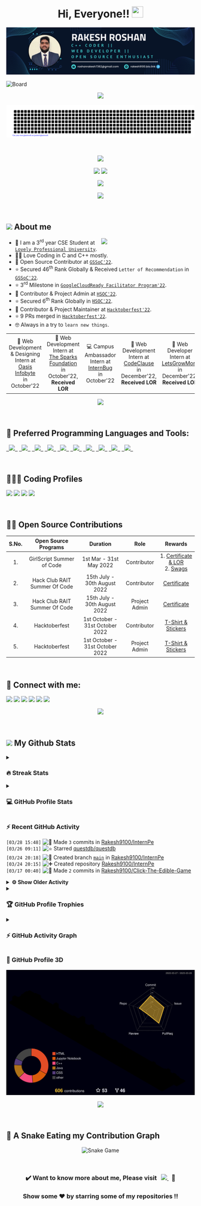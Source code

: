 <h1 align = "center">Hi, Everyone!! <img src = "https://raw.githubusercontent.com/MartinHeinz/MartinHeinz/master/wave.gif" height = 30px width = 30px> </h1>

<p align = "center"><img src = "Blue%20and%20White%20Abstract%20Banner.png" alt = "Blue and White Abstract Banner"></p>

![Board](https://user-images.githubusercontent.com/73993775/215263455-e1b4f886-e34c-4308-b957-19c84668d63d.png)

<p align = "center">
<img src = "https://readme-typing-svg.herokuapp.com?font=Time+New+Roman&color=%23C8BE25&size=25&center=true&vCenter=true&width=500&height=100&lines=Computer+Science+Engineering+Student;Coding+and+Open+Source+Enthusiast;Frontend+Web+Developer;Always+learning+new+things"></p>

<p align = "center">
<img src = "gitartwork.svg" alt = "Gitartwork"></p><br>

<p align = "center">
<img src = "https://quotes-github-readme.vercel.app/api?type=horizontal&theme=dracula">
</p>

<p align = "center">
<a href = "https://www.linkedin.com/in/rakesh-roshan-9100/"><img src = "https://img.shields.io/badge/RAKESH%20ROSHAN-blue?style=for-the-badge&logo=linkedin&labelColor=white&logoColor=blue" height="25"></a>
<a href = "mailto:roshanrakesh7362@gmail.com"><img src = "https://img.shields.io/badge/SAY%2C%20HI-D14836?style=for-the-badge&logo=gmail&labelColor=white&logoColor=D14836" height="25"></a></p>

<p align = "center">
<img src = "https://komarev.com/ghpvc/?username=Rakesh9100&label=PROFILE%20VISITORS&color=CD5F08&style=for-the-badge" height="27"/>
</p>

<p align = "center"> <img src = "https://capsule-render.vercel.app/api?type=rect&color=gradient&customColorList=0,2,2,5,10&height=2.5"/></p><br>

## <picture> <img src = "https://github.com/7oSkaaa/7oSkaaa/blob/main/Images/about_me.gif?raw=true" width = 50px>  </picture> About me
<picture> <img align = "right" src = "https://github.com/7oSkaaa/7oSkaaa/blob/main/Images/Right_Side.gif?raw=true" width = 250px></picture>
- 🏫 I am a 3<sup>rd</sup> year CSE Student at [`Lovely Professional University`](https://www.lpu.in).
- 🧑‍💻 Love Coding in C and C++ mostly.
- 🙂 Open Source Contributor at [`GSSoC'22`](https://gssoc.girlscript.tech/).
- ⭐ Secured 46<sup>th</sup> Rank Globally & Received `Letter of Recommendation` in [`GSSoC'22`](https://gssoc.girlscript.tech/).
- ⭐ 3<sup>rd</sup> Milestone in [`GoogleCloudReady Facilitator Program'22`](https://events.withgoogle.com/googlecloudready-facilitator-program/).
- 🙂 Contributor & Project Admin at [`HSOC'22`](https://soc.hackclubrait.co/).
- ⭐ Secured 6<sup>th</sup> Rank Globally in [`HSOC'22`](https://soc.hackclubrait.co/).
- 🙂 Contributor & Project Maintainer at [`Hacktoberfest'22`](https://hacktoberfest.com/).
- ⭐ 9 PRs merged in [`Hacktoberfest'22`](https://hacktoberfest.com/).
- 🤓 Always in a try to `learn new things`.

<table align = "center">
  <tr>
    <td align = "center"> 🌟 Web Development & Designing Intern at <a href = "https://oasisinfobyte.com/"><br>Oasis Infobyte</a> <br>in October'22 </td>
    <td align = "center"> 🌟 Web Development Intern at <a href = "https://internship.thesparksfoundation.info/"><br>The Sparks Foundation</a> <br>in October'22, <b>Received LOR</b> </td>
    <td align = "center"> 💻 Campus Ambassador Intern at <a href = "https://internbug.wixsite.com/internbug"><br>InternBug</a> <br>in October'22 </td>
    <td align = "center"> 🌟 Web Development Intern at <a href = "https://codeclause.com/"><br>CodeClause</a> <br>in December'22, <b>Received LOR</b> </td>
    <td align = "center"> 🌟 Web Developer Intern at <a href = "https://letsgrowmore.in/"><br>LetsGrowMore</a> <br>in December'22, <b>Received LOR</b> </td>
</td>
  </tr>
</table>

<p align = "center"> <img src = "https://capsule-render.vercel.app/api?type=rect&color=gradient&customColorList=0,2,2,5,10&height=2.5"/></p><br>

## 🚀 Preferred Programming Languages and Tools:
<p align = "left">
	<code><a href = "https://www.cprogramming.com/"> <img src = "https://img.icons8.com/color/50/000000/c-programming.png"/> </a></code>
    	<code><a href = "https://www.learncpp.com/"> <img src = "https://img.icons8.com/color/50/000000/c-plus-plus-logo.png"/> </a></code>
    	<code><a href = "https://html.com/"> <img src = "https://img.icons8.com/color/50/000000/html-5.png"/> </a></code>
    	<code><a href = "https://web.dev/learn/css/"> <img src = "https://img.icons8.com/color/50/000000/css3.png"/> </a></code>
    	<code><a href = "https://www.javascript.com/"> <img src = "https://img.icons8.com/color/50/FAB005/javascript--v1.png"/> </a></code>
	<code><a href = "https://www.python.org/"> <img src = "https://img.icons8.com/color/50/000000/python--v1.png"/> </a></code>
	<code><a href = "https://docs.oracle.com/javase/tutorial/"> <img src = "https://img.icons8.com/color/50/000000/java-coffee-cup-logo--v1.png"/> </a></code>
    	<code><a href = "https://code.visualstudio.com/"> <img src = "https://img.icons8.com/color/50/000000/visual-studio-code-2019.png"/> </a></code>
	<code><a href = "https://git-scm.com/"> <img src = "https://img.icons8.com/color/50/000000/git.png"/> </a></code>
	<code><a href = "https://cloud.google.com/"> <img src = "https://img.icons8.com/color/50/000000/google-cloud-platform.png"/> </a></code>
</p><br>

## 👨🏻‍💻 Coding Profiles
<p align = "left">
<a href = "https://www.hackerrank.com/roshanrakesh7362?hr_r=1"><img src = "https://img.shields.io/badge/-Hackerrank-2EC866?style=oval-square&logo=HackerRank&logoColor=white"/></a>
<a href = "https://leetcode.com/Rakesh9100/"><img src = "https://img.shields.io/badge/-LeetCode-FFA116?style=oval-square&logo=LeetCode&logoColor=white"/></a>
<a href = "https://auth.geeksforgeeks.org/user/roshanrakesh7362"><img src = "https://img.shields.io/badge/GeeksforGeeks-298D46?style=oval-square&logo=geeksforgeeks&logoColor=white"/></a>
<a href = "https://www.cloudskillsboost.google/public_profiles/29e851f3-5a90-4e77-87ae-8b1d1a2c10b3"><img src = "https://img.shields.io/badge/Google_Cloud-4285F4?style=oval-square&logo=google-cloud&logoColor=white"/></a>
</p><br>

## 👨‍💻 Open Source Contributions
| S.No. | Open Source Programs | Duration | Role | Rewards |
|:-----:|:-----:|:-----:|:-----:|:-----:|
| 1. | GirlScript Summer of Code | 1st Mar - 31st May 2022 | Contributor | 1. [Certificate & LOR](https://www.linkedin.com/posts/rakesh-roshan-9100_gssoc-top-performer-activity-6962652421214908416-pdZg?utm_source=share&utm_medium=member_desktop)<br> 2. [Swags](https://www.linkedin.com/posts/rakesh-roshan-9100_opensource-program-contributor-activity-6994604804513673216-CJfE?utm_source=share&utm_medium=member_desktop) |
| 2. | Hack Club RAIT Summer Of Code| 15th July - 30th August 2022 | Contributor | [Certificate](https://drive.google.com/file/d/167zbwHjw_m7LPksIG2JNu4XO4WHEugSe/view?usp=share_link) |
| 3. | Hack Club RAIT Summer Of Code| 15th July - 30th August 2022 | Project Admin | [Certificate](https://drive.google.com/file/d/1L3K9xfyJ1rj0kSA-Vc0P6hlodb6FWAKO/view?usp=share_link) |
| 4. | Hacktoberfest | 1st October - 31st October 2022 | Contributor | [T-Shirt & Stickers](https://www.linkedin.com/posts/rakesh-roshan-9100_hacktoberfest2022-hacktoberfest-github-activity-7025102004079239169-PYOP?utm_source=share&utm_medium=member_desktop) |
| 5. | Hacktoberfest | 1st October - 31st October 2022 | Project Admin | [T-Shirt & Stickers](https://www.linkedin.com/posts/rakesh-roshan-9100_hacktoberfest2022-hacktoberfest-github-activity-7025102004079239169-PYOP?utm_source=share&utm_medium=member_desktop) |
<br>

## 🔗 Connect with me:
<p align = "left">
<a href = "https://www.linkedin.com/in/rakesh-roshan-9100/"><img src = "https://img.icons8.com/fluent/48/000000/linkedin.png"/></a>
<a href = "https://www.instagram.com/rakesh250602/"><img src = "https://img.icons8.com/fluent/48/000000/instagram-new.png"/></a>
<a href = "mailto:roshanrakesh7362@gmail.com"><img src = "https://img.icons8.com/color/48/000000/gmail-new.png"/></a>
<a href = "https://github.com/Rakesh9100/"><img src = "https://img.icons8.com/color/48/000000/github--v1.png"/></a>
<a href = "https://www.facebook.com/rakesh6203/"><img src = "https://img.icons8.com/fluency/48/000000/facebook-new.png"/></a>
<a href = "https://discordapp.com/users/944144134950748170"><img src = "https://img.icons8.com/fluency/48/000000/discord.png"/></a>

<p align="center"> <img src = "https://capsule-render.vercel.app/api?type=rect&color=gradient&customColorList=0,2,2,5,10&height=2.5"/></p><br>

## <picture> <img src = "https://github.com/7oSkaaa/7oSkaaa/blob/main/Images/Statistics.gif?raw=true" width = 50px>  </picture> My Github Stats

<details><summary><h3>🔥 Streak Stats</h3></summary>
<p align = "center"><img src = "https://github-readme-streak-stats.herokuapp.com/?user=rakesh9100&theme=midnight-purple" alt = "Rakesh9100"/></p>
</details>
  
<details><summary><h3>💻 GitHub Profile Stats</h3></summary>
<p align = "center">
<a href = "https://github.com/rakesh9100">
<img src = "https://github-readme-stats-rakesh9100.vercel.app/api?username=rakesh9100&show_icons=true&count_private=true&locale=en&theme=midnight-purple&layout=compact" alt = "Rakesh's Github Stats" height = 200px/></a>
<img src = "https://github-readme-stats-rakesh9100.vercel.app/api/top-langs?username=rakesh9100&langs_count=15&layout=compact&locale=en&theme=midnight-purple" alt = "Languages Used" height = 200px/>
<br><br>
<b>Note:</b> Top languages is only a metric of the languages my public code consists of and doesn't reflect experience or skill level.
</p></details>

<h3>⚡ Recent GitHub Activity</h3>

<!--START_SECTION:activity-->
`[03/28 15:48]` <img alt="📝" src="https://github.com/cheesits456/github-activity-readme/raw/master/icons/commit.png" align="top" height="18"> Made `3` commits in [Rakesh9100/InternPe](https://github.com/Rakesh9100/InternPe)  
`[03/26 09:11]` <img alt="⭐" src="https://github.com/cheesits456/github-activity-readme/raw/master/icons/star.png" align="top" height="18"> Starred [questdb/questdb](https://github.com/questdb/questdb)  
`[03/24 20:18]` <img alt="📂" src="https://github.com/cheesits456/github-activity-readme/raw/master/icons/create-branch.png" align="top" height="18"> Created branch [`main`](https://github.com/Rakesh9100/InternPe/tree/main) in [Rakesh9100/InternPe](https://github.com/Rakesh9100/InternPe)  
`[03/24 20:15]` <img alt="➕" src="https://github.com/cheesits456/github-activity-readme/raw/master/icons/create-repo.png" align="top" height="18"> Created repository [Rakesh9100/InternPe](https://github.com/Rakesh9100/InternPe)  
`[03/17 00:40]` <img alt="📝" src="https://github.com/cheesits456/github-activity-readme/raw/master/icons/commit.png" align="top" height="18"> Made `2` commits in [Rakesh9100/Click-The-Edible-Game](https://github.com/Rakesh9100/Click-The-Edible-Game)  

<details><summary><b> ⚙️ Show Older Activity</b></summary>

`[03/16 18:13]` <img alt="❗️" src="https://github.com/cheesits456/github-activity-readme/raw/master/icons/issue.png" align="top" height="18"> Closed issue [`#119`](https://github.com//Rakesh9100/Click-The-Edible-Game/issues/119 'Language Translator') in [Rakesh9100/Click-The-Edible-Game](https://github.com/Rakesh9100/Click-The-Edible-Game)  
`[03/16 18:13]` <img alt="❌" src="https://github.com/cheesits456/github-activity-readme/raw/master/icons/pr-close.png" align="top" height="18"> Closed PR [`#121`](https://github.com//Rakesh9100/Click-The-Edible-Game/pull/121 'Language Translator') in [Rakesh9100/Click-The-Edible-Game](https://github.com/Rakesh9100/Click-The-Edible-Game)  
`[03/16 10:25]` <img alt="🗣" src="https://github.com/cheesits456/github-activity-readme/raw/master/icons/comment.png" align="top" height="18"> Commented on [`#130`](https://github.com//Rakesh9100/Click-The-Edible-Game/issues/130 'enhanced footer') in [Rakesh9100/Click-The-Edible-Game](https://github.com/Rakesh9100/Click-The-Edible-Game)  
`[03/16 10:21]` <img alt="🗣" src="https://github.com/cheesits456/github-activity-readme/raw/master/icons/comment.png" align="top" height="18"> Commented on [`#130`](https://github.com//Rakesh9100/Click-The-Edible-Game/issues/130 'enhanced footer') in [Rakesh9100/Click-The-Edible-Game](https://github.com/Rakesh9100/Click-The-Edible-Game)  
`[03/16 10:18]` <img alt="❗️" src="https://github.com/cheesits456/github-activity-readme/raw/master/icons/issue.png" align="top" height="18"> Closed issue [`#129`](https://github.com//Rakesh9100/Click-The-Edible-Game/issues/129 'Updating Footer') in [Rakesh9100/Click-The-Edible-Game](https://github.com/Rakesh9100/Click-The-Edible-Game)  
`[03/16 10:18]` <img alt="❌" src="https://github.com/cheesits456/github-activity-readme/raw/master/icons/pr-close.png" align="top" height="18"> Closed PR [`#130`](https://github.com//Rakesh9100/Click-The-Edible-Game/pull/130 'enhanced footer') in [Rakesh9100/Click-The-Edible-Game](https://github.com/Rakesh9100/Click-The-Edible-Game)  
`[03/16 10:18]` <img alt="🗣" src="https://github.com/cheesits456/github-activity-readme/raw/master/icons/comment.png" align="top" height="18"> Commented on [`#130`](https://github.com//Rakesh9100/Click-The-Edible-Game/issues/130 'enhanced footer') in [Rakesh9100/Click-The-Edible-Game](https://github.com/Rakesh9100/Click-The-Edible-Game)  
`[03/16 09:36]` <img alt="🗣" src="https://github.com/cheesits456/github-activity-readme/raw/master/icons/comment.png" align="top" height="18"> Commented on [`#129`](https://github.com//Rakesh9100/Click-The-Edible-Game/issues/129 'Updating Footer') in [Rakesh9100/Click-The-Edible-Game](https://github.com/Rakesh9100/Click-The-Edible-Game)  
`[03/16 09:26]` <img alt="🗣" src="https://github.com/cheesits456/github-activity-readme/raw/master/icons/comment.png" align="top" height="18"> Commented on [`#129`](https://github.com//Rakesh9100/Click-The-Edible-Game/issues/129 'Updating Footer') in [Rakesh9100/Click-The-Edible-Game](https://github.com/Rakesh9100/Click-The-Edible-Game)  
`[03/16 07:09]` <img alt="🗣" src="https://github.com/cheesits456/github-activity-readme/raw/master/icons/comment.png" align="top" height="18"> Commented on [`#125`](https://github.com//Rakesh9100/Click-The-Edible-Game/issues/125 'Added Functionality to Display Scores in Descending order') in [Rakesh9100/Click-The-Edible-Game](https://github.com/Rakesh9100/Click-The-Edible-Game)  
`[03/16 07:09]` <img alt="❗️" src="https://github.com/cheesits456/github-activity-readme/raw/master/icons/issue.png" align="top" height="18"> Closed issue [`#123`](https://github.com//Rakesh9100/Click-The-Edible-Game/issues/123 '[Feature] Displaying All the Scores in Descending Order') in [Rakesh9100/Click-The-Edible-Game](https://github.com/Rakesh9100/Click-The-Edible-Game)  
`[03/16 07:09]` <img alt="📝" src="https://github.com/cheesits456/github-activity-readme/raw/master/icons/commit.png" align="top" height="18"> Made `3` commits in [Rakesh9100/Click-The-Edible-Game](https://github.com/Rakesh9100/Click-The-Edible-Game)  
`[03/16 07:09]` <img alt="🎉" src="https://github.com/cheesits456/github-activity-readme/raw/master/icons/merge.png" align="top" height="18"> Merged PR [`#125`](https://github.com//Rakesh9100/Click-The-Edible-Game/pull/125 '[Feature] Added Functionality to Display Scores in Descending order') in [Rakesh9100/Click-The-Edible-Game](https://github.com/Rakesh9100/Click-The-Edible-Game)  
`[03/15 23:28]` <img alt="🗣" src="https://github.com/cheesits456/github-activity-readme/raw/master/icons/comment.png" align="top" height="18"> Commented on [`#125`](https://github.com//Rakesh9100/Click-The-Edible-Game/issues/125 '[Feature] Added Functionality to Display Scores in Descending order') in [Rakesh9100/Click-The-Edible-Game](https://github.com/Rakesh9100/Click-The-Edible-Game)  
`[03/15 23:02]` <img alt="🗣" src="https://github.com/cheesits456/github-activity-readme/raw/master/icons/comment.png" align="top" height="18"> Commented on [`#125`](https://github.com//Rakesh9100/Click-The-Edible-Game/issues/125 '[Feature] Added Functionality to Display Scores in Descending order') in [Rakesh9100/Click-The-Edible-Game](https://github.com/Rakesh9100/Click-The-Edible-Game)  
`[03/15 20:51]` <img alt="🗣" src="https://github.com/cheesits456/github-activity-readme/raw/master/icons/comment.png" align="top" height="18"> Commented on [`#121`](https://github.com//Rakesh9100/Click-The-Edible-Game/issues/121 'Language Translator') in [Rakesh9100/Click-The-Edible-Game](https://github.com/Rakesh9100/Click-The-Edible-Game)  
`[03/15 20:51]` <img alt="🗣" src="https://github.com/cheesits456/github-activity-readme/raw/master/icons/comment.png" align="top" height="18"> Commented on [`#125`](https://github.com//Rakesh9100/Click-The-Edible-Game/issues/125 '[Feature] Added Functionality to Display Scores in Descending order') in [Rakesh9100/Click-The-Edible-Game](https://github.com/Rakesh9100/Click-The-Edible-Game)  
`[03/15 16:29]` <img alt="🗣" src="https://github.com/cheesits456/github-activity-readme/raw/master/icons/comment.png" align="top" height="18"> Commented on [`#128`](https://github.com//Rakesh9100/Click-The-Edible-Game/issues/128 'README.md updated') in [Rakesh9100/Click-The-Edible-Game](https://github.com/Rakesh9100/Click-The-Edible-Game)  
`[03/15 16:28]` <img alt="❗️" src="https://github.com/cheesits456/github-activity-readme/raw/master/icons/issue.png" align="top" height="18"> Closed issue [`#127`](https://github.com//Rakesh9100/Click-The-Edible-Game/issues/127 'Update README.md') in [Rakesh9100/Click-The-Edible-Game](https://github.com/Rakesh9100/Click-The-Edible-Game)  
`[03/15 16:28]` <img alt="📝" src="https://github.com/cheesits456/github-activity-readme/raw/master/icons/commit.png" align="top" height="18"> Made `2` commits in [Rakesh9100/Click-The-Edible-Game](https://github.com/Rakesh9100/Click-The-Edible-Game)  
`[03/15 16:28]` <img alt="🎉" src="https://github.com/cheesits456/github-activity-readme/raw/master/icons/merge.png" align="top" height="18"> Merged PR [`#128`](https://github.com//Rakesh9100/Click-The-Edible-Game/pull/128 'README.md updated') in [Rakesh9100/Click-The-Edible-Game](https://github.com/Rakesh9100/Click-The-Edible-Game)  
`[03/14 20:24]` <img alt="❗️" src="https://github.com/cheesits456/github-activity-readme/raw/master/icons/issue.png" align="top" height="18"> Closed issue [`#122`](https://github.com//Rakesh9100/Click-The-Edible-Game/issues/122 'Create Error Page ') in [Rakesh9100/Click-The-Edible-Game](https://github.com/Rakesh9100/Click-The-Edible-Game)  
`[03/14 20:24]` <img alt="📝" src="https://github.com/cheesits456/github-activity-readme/raw/master/icons/commit.png" align="top" height="18"> Made `4` commits in [Rakesh9100/Click-The-Edible-Game](https://github.com/Rakesh9100/Click-The-Edible-Game)  
`[03/14 20:24]` <img alt="🎉" src="https://github.com/cheesits456/github-activity-readme/raw/master/icons/merge.png" align="top" height="18"> Merged PR [`#126`](https://github.com//Rakesh9100/Click-The-Edible-Game/pull/126 'Added Error Page') in [Rakesh9100/Click-The-Edible-Game](https://github.com/Rakesh9100/Click-The-Edible-Game)  
`[03/14 20:24]` <img alt="🗣" src="https://github.com/cheesits456/github-activity-readme/raw/master/icons/comment.png" align="top" height="18"> Commented on [`#126`](https://github.com//Rakesh9100/Click-The-Edible-Game/issues/126 'Added Error Page') in [Rakesh9100/Click-The-Edible-Game](https://github.com/Rakesh9100/Click-The-Edible-Game)  
`[03/14 19:27]` <img alt="🗣" src="https://github.com/cheesits456/github-activity-readme/raw/master/icons/comment.png" align="top" height="18"> Commented on [`#127`](https://github.com//Rakesh9100/Click-The-Edible-Game/issues/127 'Update README.md') in [Rakesh9100/Click-The-Edible-Game](https://github.com/Rakesh9100/Click-The-Edible-Game)  
`[03/14 18:48]` <img alt="🗣" src="https://github.com/cheesits456/github-activity-readme/raw/master/icons/comment.png" align="top" height="18"> Commented on [`#126`](https://github.com//Rakesh9100/Click-The-Edible-Game/issues/126 'Added Error Page') in [Rakesh9100/Click-The-Edible-Game](https://github.com/Rakesh9100/Click-The-Edible-Game)  
`[03/14 18:29]` <img alt="🗣" src="https://github.com/cheesits456/github-activity-readme/raw/master/icons/comment.png" align="top" height="18"> Commented on [`#126`](https://github.com//Rakesh9100/Click-The-Edible-Game/issues/126 'Added Error Page') in [Rakesh9100/Click-The-Edible-Game](https://github.com/Rakesh9100/Click-The-Edible-Game)  
`[03/14 17:55]` <img alt="🗣" src="https://github.com/cheesits456/github-activity-readme/raw/master/icons/comment.png" align="top" height="18"> Commented on [`#126`](https://github.com//Rakesh9100/Click-The-Edible-Game/issues/126 'Added Error Page') in [Rakesh9100/Click-The-Edible-Game](https://github.com/Rakesh9100/Click-The-Edible-Game)  
`[03/14 17:14]` <img alt="🗣" src="https://github.com/cheesits456/github-activity-readme/raw/master/icons/comment.png" align="top" height="18"> Commented on [`#125`](https://github.com//Rakesh9100/Click-The-Edible-Game/issues/125 '[Feature] Added Functionality to Display Scores in Descending order') in [Rakesh9100/Click-The-Edible-Game](https://github.com/Rakesh9100/Click-The-Edible-Game)  
`[03/14 15:54]` <img alt="🗣" src="https://github.com/cheesits456/github-activity-readme/raw/master/icons/comment.png" align="top" height="18"> Commented on [`#123`](https://github.com//Rakesh9100/Click-The-Edible-Game/issues/123 '[Feature] Displaying All the Scores in Descending Order') in [Rakesh9100/Click-The-Edible-Game](https://github.com/Rakesh9100/Click-The-Edible-Game)  
`[03/14 15:28]` <img alt="🗣" src="https://github.com/cheesits456/github-activity-readme/raw/master/icons/comment.png" align="top" height="18"> Commented on [`#122`](https://github.com//Rakesh9100/Click-The-Edible-Game/issues/122 'Create Error Page ') in [Rakesh9100/Click-The-Edible-Game](https://github.com/Rakesh9100/Click-The-Edible-Game)  
`[03/14 14:39]` <img alt="❌" src="https://github.com/cheesits456/github-activity-readme/raw/master/icons/pr-close.png" align="top" height="18"> Closed PR [`#115`](https://github.com//Rakesh9100/Click-The-Edible-Game/pull/115 'Report bug') in [Rakesh9100/Click-The-Edible-Game](https://github.com/Rakesh9100/Click-The-Edible-Game)  
`[03/14 14:39]` <img alt="❗️" src="https://github.com/cheesits456/github-activity-readme/raw/master/icons/issue.png" align="top" height="18"> Closed issue [`#113`](https://github.com//Rakesh9100/Click-The-Edible-Game/issues/113 'Add report a bug page') in [Rakesh9100/Click-The-Edible-Game](https://github.com/Rakesh9100/Click-The-Edible-Game)  
`[03/14 13:22]` <img alt="🗣" src="https://github.com/cheesits456/github-activity-readme/raw/master/icons/comment.png" align="top" height="18"> Commented on [`#122`](https://github.com//Rakesh9100/Click-The-Edible-Game/issues/122 'Create Error Page ') in [Rakesh9100/Click-The-Edible-Game](https://github.com/Rakesh9100/Click-The-Edible-Game)  
`[03/14 09:08]` <img alt="🗣" src="https://github.com/cheesits456/github-activity-readme/raw/master/icons/comment.png" align="top" height="18"> Commented on [`#121`](https://github.com//Rakesh9100/Click-The-Edible-Game/issues/121 'Language Translator') in [Rakesh9100/Click-The-Edible-Game](https://github.com/Rakesh9100/Click-The-Edible-Game)  
`[03/14 09:05]` <img alt="🗣" src="https://github.com/cheesits456/github-activity-readme/raw/master/icons/comment.png" align="top" height="18"> Commented on [`#121`](https://github.com//Rakesh9100/Click-The-Edible-Game/issues/121 'Language Translator') in [Rakesh9100/Click-The-Edible-Game](https://github.com/Rakesh9100/Click-The-Edible-Game)  
`[03/14 06:58]` <img alt="🗣" src="https://github.com/cheesits456/github-activity-readme/raw/master/icons/comment.png" align="top" height="18"> Commented on [`#120`](https://github.com//Rakesh9100/Click-The-Edible-Game/issues/120 '108 highscore') in [Rakesh9100/Click-The-Edible-Game](https://github.com/Rakesh9100/Click-The-Edible-Game)  
`[03/14 06:57]` <img alt="❗️" src="https://github.com/cheesits456/github-activity-readme/raw/master/icons/issue.png" align="top" height="18"> Closed issue [`#108`](https://github.com//Rakesh9100/Click-The-Edible-Game/issues/108 '[Feature] Adding High Score on Game Over') in [Rakesh9100/Click-The-Edible-Game](https://github.com/Rakesh9100/Click-The-Edible-Game)  
`[03/14 06:57]` <img alt="📝" src="https://github.com/cheesits456/github-activity-readme/raw/master/icons/commit.png" align="top" height="18"> Made `3` commits in [Rakesh9100/Click-The-Edible-Game](https://github.com/Rakesh9100/Click-The-Edible-Game)  
`[03/14 06:57]` <img alt="🎉" src="https://github.com/cheesits456/github-activity-readme/raw/master/icons/merge.png" align="top" height="18"> Merged PR [`#120`](https://github.com//Rakesh9100/Click-The-Edible-Game/pull/120 '108 highscore') in [Rakesh9100/Click-The-Edible-Game](https://github.com/Rakesh9100/Click-The-Edible-Game)  
`[03/14 06:52]` <img alt="🗣" src="https://github.com/cheesits456/github-activity-readme/raw/master/icons/comment.png" align="top" height="18"> Commented on [`#120`](https://github.com//Rakesh9100/Click-The-Edible-Game/issues/120 '108 highscore') in [Rakesh9100/Click-The-Edible-Game](https://github.com/Rakesh9100/Click-The-Edible-Game)  
`[03/14 06:40]` <img alt="🗣" src="https://github.com/cheesits456/github-activity-readme/raw/master/icons/comment.png" align="top" height="18"> Commented on [`#120`](https://github.com//Rakesh9100/Click-The-Edible-Game/issues/120 '108 highscore') in [Rakesh9100/Click-The-Edible-Game](https://github.com/Rakesh9100/Click-The-Edible-Game)  
`[03/13 18:02]` <img alt="🗣" src="https://github.com/cheesits456/github-activity-readme/raw/master/icons/comment.png" align="top" height="18"> Commented on [`#113`](https://github.com//Rakesh9100/Click-The-Edible-Game/issues/113 'Add report a bug page') in [Rakesh9100/Click-The-Edible-Game](https://github.com/Rakesh9100/Click-The-Edible-Game)  
`[03/12 21:58]` <img alt="🗣" src="https://github.com/cheesits456/github-activity-readme/raw/master/icons/comment.png" align="top" height="18"> Commented on [`#121`](https://github.com//Rakesh9100/Click-The-Edible-Game/issues/121 'Language Translator') in [Rakesh9100/Click-The-Edible-Game](https://github.com/Rakesh9100/Click-The-Edible-Game)  
`[03/12 19:05]` <img alt="🗣" src="https://github.com/cheesits456/github-activity-readme/raw/master/icons/comment.png" align="top" height="18"> Commented on [`#120`](https://github.com//Rakesh9100/Click-The-Edible-Game/issues/120 '108 highscore') in [Rakesh9100/Click-The-Edible-Game](https://github.com/Rakesh9100/Click-The-Edible-Game)  
`[03/12 18:55]` <img alt="🗣" src="https://github.com/cheesits456/github-activity-readme/raw/master/icons/comment.png" align="top" height="18"> Commented on [`#120`](https://github.com//Rakesh9100/Click-The-Edible-Game/issues/120 '108 highscore') in [Rakesh9100/Click-The-Edible-Game](https://github.com/Rakesh9100/Click-The-Edible-Game)  
`[03/12 18:53]` <img alt="🗣" src="https://github.com/cheesits456/github-activity-readme/raw/master/icons/comment.png" align="top" height="18"> Commented on [`#120`](https://github.com//Rakesh9100/Click-The-Edible-Game/issues/120 '108 highscore') in [Rakesh9100/Click-The-Edible-Game](https://github.com/Rakesh9100/Click-The-Edible-Game)  
`[03/12 18:44]` <img alt="🗣" src="https://github.com/cheesits456/github-activity-readme/raw/master/icons/comment.png" align="top" height="18"> Commented on [`#120`](https://github.com//Rakesh9100/Click-The-Edible-Game/issues/120 '108 highscore') in [Rakesh9100/Click-The-Edible-Game](https://github.com/Rakesh9100/Click-The-Edible-Game)  
`[03/12 18:10]` <img alt="🗣" src="https://github.com/cheesits456/github-activity-readme/raw/master/icons/comment.png" align="top" height="18"> Commented on [`#119`](https://github.com//Rakesh9100/Click-The-Edible-Game/issues/119 'Language Translator') in [Rakesh9100/Click-The-Edible-Game](https://github.com/Rakesh9100/Click-The-Edible-Game)  
`[03/12 17:07]` <img alt="🗣" src="https://github.com/cheesits456/github-activity-readme/raw/master/icons/comment.png" align="top" height="18"> Commented on [`#119`](https://github.com//Rakesh9100/Click-The-Edible-Game/issues/119 'Language Translator') in [Rakesh9100/Click-The-Edible-Game](https://github.com/Rakesh9100/Click-The-Edible-Game)  
`[03/12 12:36]` <img alt="❗️" src="https://github.com/cheesits456/github-activity-readme/raw/master/icons/issue.png" align="top" height="18"> Closed issue [`#116`](https://github.com//Rakesh9100/Click-The-Edible-Game/issues/116 'Link is not working in README.md') in [Rakesh9100/Click-The-Edible-Game](https://github.com/Rakesh9100/Click-The-Edible-Game)  
`[03/12 12:36]` <img alt="📝" src="https://github.com/cheesits456/github-activity-readme/raw/master/icons/commit.png" align="top" height="18"> Made `2` commits in [Rakesh9100/Click-The-Edible-Game](https://github.com/Rakesh9100/Click-The-Edible-Game)  
`[03/12 12:36]` <img alt="🎉" src="https://github.com/cheesits456/github-activity-readme/raw/master/icons/merge.png" align="top" height="18"> Merged PR [`#118`](https://github.com//Rakesh9100/Click-The-Edible-Game/pull/118 'link fixed') in [Rakesh9100/Click-The-Edible-Game](https://github.com/Rakesh9100/Click-The-Edible-Game)  
`[03/12 12:36]` <img alt="🗣" src="https://github.com/cheesits456/github-activity-readme/raw/master/icons/comment.png" align="top" height="18"> Commented on [`#118`](https://github.com//Rakesh9100/Click-The-Edible-Game/issues/118 'link fixed') in [Rakesh9100/Click-The-Edible-Game](https://github.com/Rakesh9100/Click-The-Edible-Game)  
`[03/12 11:48]` <img alt="❌" src="https://github.com/cheesits456/github-activity-readme/raw/master/icons/pr-close.png" align="top" height="18"> Closed PR [`#117`](https://github.com//Rakesh9100/Click-The-Edible-Game/pull/117 'Link is fixed') in [Rakesh9100/Click-The-Edible-Game](https://github.com/Rakesh9100/Click-The-Edible-Game)  
`[03/12 11:48]` <img alt="🗣" src="https://github.com/cheesits456/github-activity-readme/raw/master/icons/comment.png" align="top" height="18"> Commented on [`#117`](https://github.com//Rakesh9100/Click-The-Edible-Game/issues/117 'Link is fixed') in [Rakesh9100/Click-The-Edible-Game](https://github.com/Rakesh9100/Click-The-Edible-Game)  
`[03/12 11:07]` <img alt="🗣" src="https://github.com/cheesits456/github-activity-readme/raw/master/icons/comment.png" align="top" height="18"> Commented on [`#115`](https://github.com//Rakesh9100/Click-The-Edible-Game/issues/115 'Report bug') in [Rakesh9100/Click-The-Edible-Game](https://github.com/Rakesh9100/Click-The-Edible-Game)  
`[03/12 11:06]` <img alt="🗣" src="https://github.com/cheesits456/github-activity-readme/raw/master/icons/comment.png" align="top" height="18"> Commented on [`#115`](https://github.com//Rakesh9100/Click-The-Edible-Game/issues/115 'Report bug') in [Rakesh9100/Click-The-Edible-Game](https://github.com/Rakesh9100/Click-The-Edible-Game)  
`[03/12 10:42]` <img alt="🗣" src="https://github.com/cheesits456/github-activity-readme/raw/master/icons/comment.png" align="top" height="18"> Commented on [`#116`](https://github.com//Rakesh9100/Click-The-Edible-Game/issues/116 'Link is not working in README.md') in [Rakesh9100/Click-The-Edible-Game](https://github.com/Rakesh9100/Click-The-Edible-Game)  
`[03/12 07:50]` <img alt="❗️" src="https://github.com/cheesits456/github-activity-readme/raw/master/icons/issue.png" align="top" height="18"> Closed issue [`#114`](https://github.com//Rakesh9100/Click-The-Edible-Game/issues/114 'Add new edible ') in [Rakesh9100/Click-The-Edible-Game](https://github.com/Rakesh9100/Click-The-Edible-Game)  
`[03/12 07:50]` <img alt="🗣" src="https://github.com/cheesits456/github-activity-readme/raw/master/icons/comment.png" align="top" height="18"> Commented on [`#114`](https://github.com//Rakesh9100/Click-The-Edible-Game/issues/114 'Add new edible ') in [Rakesh9100/Click-The-Edible-Game](https://github.com/Rakesh9100/Click-The-Edible-Game)  
`[03/12 06:37]` <img alt="📝" src="https://github.com/cheesits456/github-activity-readme/raw/master/icons/commit.png" align="top" height="18"> Made `1` commit in [Rakesh9100/My-Portfolio-Website](https://github.com/Rakesh9100/My-Portfolio-Website)  
`[03/11 17:44]` <img alt="🗣" src="https://github.com/cheesits456/github-activity-readme/raw/master/icons/comment.png" align="top" height="18"> Commented on [`#113`](https://github.com//Rakesh9100/Click-The-Edible-Game/issues/113 'Add report a bug page') in [Rakesh9100/Click-The-Edible-Game](https://github.com/Rakesh9100/Click-The-Edible-Game)  
`[03/11 17:35]` <img alt="🗣" src="https://github.com/cheesits456/github-activity-readme/raw/master/icons/comment.png" align="top" height="18"> Commented on [`#113`](https://github.com//Rakesh9100/Click-The-Edible-Game/issues/113 'Add report a bug page') in [Rakesh9100/Click-The-Edible-Game](https://github.com/Rakesh9100/Click-The-Edible-Game)  
`[03/11 17:18]` <img alt="🗣" src="https://github.com/cheesits456/github-activity-readme/raw/master/icons/comment.png" align="top" height="18"> Commented on [`#113`](https://github.com//Rakesh9100/Click-The-Edible-Game/issues/113 'Add report a bug page') in [Rakesh9100/Click-The-Edible-Game](https://github.com/Rakesh9100/Click-The-Edible-Game)  
`[03/11 17:05]` <img alt="🗣" src="https://github.com/cheesits456/github-activity-readme/raw/master/icons/comment.png" align="top" height="18"> Commented on [`#112`](https://github.com//Rakesh9100/Click-The-Edible-Game/issues/112 'Bakery edible added') in [Rakesh9100/Click-The-Edible-Game](https://github.com/Rakesh9100/Click-The-Edible-Game)  
`[03/11 17:04]` <img alt="❗️" src="https://github.com/cheesits456/github-activity-readme/raw/master/icons/issue.png" align="top" height="18"> Closed issue [`#110`](https://github.com//Rakesh9100/Click-The-Edible-Game/issues/110 'Add New Edibles category') in [Rakesh9100/Click-The-Edible-Game](https://github.com/Rakesh9100/Click-The-Edible-Game)  
`[03/11 17:04]` <img alt="📝" src="https://github.com/cheesits456/github-activity-readme/raw/master/icons/commit.png" align="top" height="18"> Made `2` commits in [Rakesh9100/Click-The-Edible-Game](https://github.com/Rakesh9100/Click-The-Edible-Game)  
`[03/11 17:04]` <img alt="🎉" src="https://github.com/cheesits456/github-activity-readme/raw/master/icons/merge.png" align="top" height="18"> Merged PR [`#112`](https://github.com//Rakesh9100/Click-The-Edible-Game/pull/112 'bakery edible added') in [Rakesh9100/Click-The-Edible-Game](https://github.com/Rakesh9100/Click-The-Edible-Game)  
`[03/11 16:33]` <img alt="❌" src="https://github.com/cheesits456/github-activity-readme/raw/master/icons/pr-close.png" align="top" height="18"> Closed PR [`#111`](https://github.com//Rakesh9100/Click-The-Edible-Game/pull/111 'bakery edible added') in [Rakesh9100/Click-The-Edible-Game](https://github.com/Rakesh9100/Click-The-Edible-Game)  
`[03/11 16:33]` <img alt="🗣" src="https://github.com/cheesits456/github-activity-readme/raw/master/icons/comment.png" align="top" height="18"> Commented on [`#111`](https://github.com//Rakesh9100/Click-The-Edible-Game/issues/111 'bakery edible added') in [Rakesh9100/Click-The-Edible-Game](https://github.com/Rakesh9100/Click-The-Edible-Game)  
`[03/11 15:17]` <img alt="🗣" src="https://github.com/cheesits456/github-activity-readme/raw/master/icons/comment.png" align="top" height="18"> Commented on [`#110`](https://github.com//Rakesh9100/Click-The-Edible-Game/issues/110 'Add New Edibles category') in [Rakesh9100/Click-The-Edible-Game](https://github.com/Rakesh9100/Click-The-Edible-Game)  
`[03/10 13:23]` <img alt="❗️" src="https://github.com/cheesits456/github-activity-readme/raw/master/icons/issue.png" align="top" height="18"> Closed issue [`#105`](https://github.com//Rakesh9100/Click-The-Edible-Game/issues/105 'Change Color of \'Game over\' dialog box in Dark mode') in [Rakesh9100/Click-The-Edible-Game](https://github.com/Rakesh9100/Click-The-Edible-Game)  
`[03/10 13:21]` <img alt="🗣" src="https://github.com/cheesits456/github-activity-readme/raw/master/icons/comment.png" align="top" height="18"> Commented on [`#109`](https://github.com//Rakesh9100/Click-The-Edible-Game/issues/109 'Fixed Dark mode. Issue #105') in [Rakesh9100/Click-The-Edible-Game](https://github.com/Rakesh9100/Click-The-Edible-Game)  
`[03/10 13:20]` <img alt="🗣" src="https://github.com/cheesits456/github-activity-readme/raw/master/icons/comment.png" align="top" height="18"> Commented on [`#109`](https://github.com//Rakesh9100/Click-The-Edible-Game/issues/109 'Fixed Dark mode. Issue #105') in [Rakesh9100/Click-The-Edible-Game](https://github.com/Rakesh9100/Click-The-Edible-Game)  
`[03/10 13:20]` <img alt="🎉" src="https://github.com/cheesits456/github-activity-readme/raw/master/icons/merge.png" align="top" height="18"> Merged PR [`#109`](https://github.com//Rakesh9100/Click-The-Edible-Game/pull/109 'Fixed Dark mode. Issue #105') in [Rakesh9100/Click-The-Edible-Game](https://github.com/Rakesh9100/Click-The-Edible-Game)  
`[03/10 13:20]` <img alt="📝" src="https://github.com/cheesits456/github-activity-readme/raw/master/icons/commit.png" align="top" height="18"> Made `2` commits in [Rakesh9100/Click-The-Edible-Game](https://github.com/Rakesh9100/Click-The-Edible-Game)  
`[03/10 13:17]` <img alt="❗️" src="https://github.com/cheesits456/github-activity-readme/raw/master/icons/issue.png" align="top" height="18"> Closed issue [`#101`](https://github.com//Rakesh9100/Click-The-Edible-Game/issues/101 'Update the instruction') in [Rakesh9100/Click-The-Edible-Game](https://github.com/Rakesh9100/Click-The-Edible-Game)  
`[03/10 13:16]` <img alt="📝" src="https://github.com/cheesits456/github-activity-readme/raw/master/icons/commit.png" align="top" height="18"> Made `4` commits in [Rakesh9100/Click-The-Edible-Game](https://github.com/Rakesh9100/Click-The-Edible-Game)  
`[03/10 13:16]` <img alt="🎉" src="https://github.com/cheesits456/github-activity-readme/raw/master/icons/merge.png" align="top" height="18"> Merged PR [`#107`](https://github.com//Rakesh9100/Click-The-Edible-Game/pull/107 'instructions updated') in [Rakesh9100/Click-The-Edible-Game](https://github.com/Rakesh9100/Click-The-Edible-Game)  
`[03/10 13:16]` <img alt="🗣" src="https://github.com/cheesits456/github-activity-readme/raw/master/icons/comment.png" align="top" height="18"> Commented on [`#107`](https://github.com//Rakesh9100/Click-The-Edible-Game/issues/107 'instructions updated') in [Rakesh9100/Click-The-Edible-Game](https://github.com/Rakesh9100/Click-The-Edible-Game)  
`[03/10 11:39]` <img alt="🗣" src="https://github.com/cheesits456/github-activity-readme/raw/master/icons/comment.png" align="top" height="18"> Commented on [`#108`](https://github.com//Rakesh9100/Click-The-Edible-Game/issues/108 '[Feature] Adding High Score on Game Over') in [Rakesh9100/Click-The-Edible-Game](https://github.com/Rakesh9100/Click-The-Edible-Game)  
`[03/10 08:59]` <img alt="🗣" src="https://github.com/cheesits456/github-activity-readme/raw/master/icons/comment.png" align="top" height="18"> Commented on [`#107`](https://github.com//Rakesh9100/Click-The-Edible-Game/issues/107 'instructions updated') in [Rakesh9100/Click-The-Edible-Game](https://github.com/Rakesh9100/Click-The-Edible-Game)  
`[03/10 06:51]` <img alt="🗣" src="https://github.com/cheesits456/github-activity-readme/raw/master/icons/comment.png" align="top" height="18"> Commented on [`#107`](https://github.com//Rakesh9100/Click-The-Edible-Game/issues/107 'instructions updated') in [Rakesh9100/Click-The-Edible-Game](https://github.com/Rakesh9100/Click-The-Edible-Game)  
`[03/09 23:21]` <img alt="❌" src="https://github.com/cheesits456/github-activity-readme/raw/master/icons/pr-close.png" align="top" height="18"> Closed PR [`#106`](https://github.com//Rakesh9100/Click-The-Edible-Game/pull/106 'Fixed Dark mode. Issue #105') in [Rakesh9100/Click-The-Edible-Game](https://github.com/Rakesh9100/Click-The-Edible-Game)  
`[03/09 23:21]` <img alt="🗣" src="https://github.com/cheesits456/github-activity-readme/raw/master/icons/comment.png" align="top" height="18"> Commented on [`#106`](https://github.com//Rakesh9100/Click-The-Edible-Game/issues/106 'Fixed Dark mode. Issue #105') in [Rakesh9100/Click-The-Edible-Game](https://github.com/Rakesh9100/Click-The-Edible-Game)  
`[03/09 19:14]` <img alt="🗣" src="https://github.com/cheesits456/github-activity-readme/raw/master/icons/comment.png" align="top" height="18"> Commented on [`#105`](https://github.com//Rakesh9100/Click-The-Edible-Game/issues/105 'Change Color of \'Game over\' dialog box in Dark mode') in [Rakesh9100/Click-The-Edible-Game](https://github.com/Rakesh9100/Click-The-Edible-Game)  
`[03/09 18:20]` <img alt="❗️" src="https://github.com/cheesits456/github-activity-readme/raw/master/icons/issue.png" align="top" height="18"> Closed issue [`#104`](https://github.com//Rakesh9100/Click-The-Edible-Game/issues/104 'Modification in one icon') in [Rakesh9100/Click-The-Edible-Game](https://github.com/Rakesh9100/Click-The-Edible-Game)  
`[03/09 18:20]` <img alt="🗣" src="https://github.com/cheesits456/github-activity-readme/raw/master/icons/comment.png" align="top" height="18"> Commented on [`#104`](https://github.com//Rakesh9100/Click-The-Edible-Game/issues/104 'Modification in one icon') in [Rakesh9100/Click-The-Edible-Game](https://github.com/Rakesh9100/Click-The-Edible-Game)  
`[03/09 11:35]` <img alt="📝" src="https://github.com/cheesits456/github-activity-readme/raw/master/icons/commit.png" align="top" height="18"> Made `2` commits in [Rakesh9100/Click-The-Edible-Game](https://github.com/Rakesh9100/Click-The-Edible-Game)  
`[03/09 11:35]` <img alt="❗️" src="https://github.com/cheesits456/github-activity-readme/raw/master/icons/issue.png" align="top" height="18"> Closed issue [`#102`](https://github.com//Rakesh9100/Click-The-Edible-Game/issues/102 '[Enhancement] Redesigning the Scrollbar') in [Rakesh9100/Click-The-Edible-Game](https://github.com/Rakesh9100/Click-The-Edible-Game)  
`[03/09 11:35]` <img alt="🎉" src="https://github.com/cheesits456/github-activity-readme/raw/master/icons/merge.png" align="top" height="18"> Merged PR [`#103`](https://github.com//Rakesh9100/Click-The-Edible-Game/pull/103 'Redesigned Scrollbar ') in [Rakesh9100/Click-The-Edible-Game](https://github.com/Rakesh9100/Click-The-Edible-Game)  
`[03/09 11:35]` <img alt="🗣" src="https://github.com/cheesits456/github-activity-readme/raw/master/icons/comment.png" align="top" height="18"> Commented on [`#103`](https://github.com//Rakesh9100/Click-The-Edible-Game/issues/103 'Redesigned Scrollbar ') in [Rakesh9100/Click-The-Edible-Game](https://github.com/Rakesh9100/Click-The-Edible-Game)  
`[03/08 20:44]` <img alt="🗣" src="https://github.com/cheesits456/github-activity-readme/raw/master/icons/comment.png" align="top" height="18"> Commented on [`#102`](https://github.com//Rakesh9100/Click-The-Edible-Game/issues/102 '[Enhancement] Redesigning the Scrollbar') in [Rakesh9100/Click-The-Edible-Game](https://github.com/Rakesh9100/Click-The-Edible-Game)  
`[03/08 19:47]` <img alt="🗣" src="https://github.com/cheesits456/github-activity-readme/raw/master/icons/comment.png" align="top" height="18"> Commented on [`#101`](https://github.com//Rakesh9100/Click-The-Edible-Game/issues/101 ' update the instruction') in [Rakesh9100/Click-The-Edible-Game](https://github.com/Rakesh9100/Click-The-Edible-Game)  
`[03/08 18:38]` <img alt="❗️" src="https://github.com/cheesits456/github-activity-readme/raw/master/icons/issue.png" align="top" height="18"> Closed issue [`#97`](https://github.com//Rakesh9100/Click-The-Edible-Game/issues/97 '[Feature] Adding a Funtionality to choose Time of Gameplay') in [Rakesh9100/Click-The-Edible-Game](https://github.com/Rakesh9100/Click-The-Edible-Game)  
`[03/08 18:38]` <img alt="📝" src="https://github.com/cheesits456/github-activity-readme/raw/master/icons/commit.png" align="top" height="18"> Made `8` commits in [Rakesh9100/Click-The-Edible-Game](https://github.com/Rakesh9100/Click-The-Edible-Game)  
`[03/08 18:38]` <img alt="🎉" src="https://github.com/cheesits456/github-activity-readme/raw/master/icons/merge.png" align="top" height="18"> Merged PR [`#99`](https://github.com//Rakesh9100/Click-The-Edible-Game/pull/99 'Added Gameplay Time Functionality') in [Rakesh9100/Click-The-Edible-Game](https://github.com/Rakesh9100/Click-The-Edible-Game)  
`[03/08 18:38]` <img alt="🗣" src="https://github.com/cheesits456/github-activity-readme/raw/master/icons/comment.png" align="top" height="18"> Commented on [`#99`](https://github.com//Rakesh9100/Click-The-Edible-Game/issues/99 'Added Gameplay Time Functionality') in [Rakesh9100/Click-The-Edible-Game](https://github.com/Rakesh9100/Click-The-Edible-Game)  
`[03/08 18:28]` <img alt="🗣" src="https://github.com/cheesits456/github-activity-readme/raw/master/icons/comment.png" align="top" height="18"> Commented on [`#101`](https://github.com//Rakesh9100/Click-The-Edible-Game/issues/101 ' update the instruction') in [Rakesh9100/Click-The-Edible-Game](https://github.com/Rakesh9100/Click-The-Edible-Game)  
`[03/08 17:48]` <img alt="❗️" src="https://github.com/cheesits456/github-activity-readme/raw/master/icons/issue.png" align="top" height="18"> Closed issue [`#98`](https://github.com//Rakesh9100/Click-The-Edible-Game/issues/98 'Add badges in readme') in [Rakesh9100/Click-The-Edible-Game](https://github.com/Rakesh9100/Click-The-Edible-Game)  
`[03/08 17:47]` <img alt="📝" src="https://github.com/cheesits456/github-activity-readme/raw/master/icons/commit.png" align="top" height="18"> Made `2` commits in [Rakesh9100/Click-The-Edible-Game](https://github.com/Rakesh9100/Click-The-Edible-Game)  
`[03/08 17:47]` <img alt="🎉" src="https://github.com/cheesits456/github-activity-readme/raw/master/icons/merge.png" align="top" height="18"> Merged PR [`#100`](https://github.com//Rakesh9100/Click-The-Edible-Game/pull/100 'Badges added') in [Rakesh9100/Click-The-Edible-Game](https://github.com/Rakesh9100/Click-The-Edible-Game)  
`[03/08 17:47]` <img alt="🗣" src="https://github.com/cheesits456/github-activity-readme/raw/master/icons/comment.png" align="top" height="18"> Commented on [`#100`](https://github.com//Rakesh9100/Click-The-Edible-Game/issues/100 'Badges added') in [Rakesh9100/Click-The-Edible-Game](https://github.com/Rakesh9100/Click-The-Edible-Game)  
`[03/08 07:15]` <img alt="🗣" src="https://github.com/cheesits456/github-activity-readme/raw/master/icons/comment.png" align="top" height="18"> Commented on [`#98`](https://github.com//Rakesh9100/Click-The-Edible-Game/issues/98 'Add badges in readme') in [Rakesh9100/Click-The-Edible-Game](https://github.com/Rakesh9100/Click-The-Edible-Game)  
`[03/07 19:57]` <img alt="🗣" src="https://github.com/cheesits456/github-activity-readme/raw/master/icons/comment.png" align="top" height="18"> Commented on [`#98`](https://github.com//Rakesh9100/Click-The-Edible-Game/issues/98 'Add badges in readme') in [Rakesh9100/Click-The-Edible-Game](https://github.com/Rakesh9100/Click-The-Edible-Game)  
`[03/07 15:37]` <img alt="🗣" src="https://github.com/cheesits456/github-activity-readme/raw/master/icons/comment.png" align="top" height="18"> Commented on [`#97`](https://github.com//Rakesh9100/Click-The-Edible-Game/issues/97 '[Feature] Adding a Funtionality to choose Time of Gameplay') in [Rakesh9100/Click-The-Edible-Game](https://github.com/Rakesh9100/Click-The-Edible-Game)  
`[03/06 00:08]` <img alt="📝" src="https://github.com/cheesits456/github-activity-readme/raw/master/icons/commit.png" align="top" height="18"> Made `1` commit in [Rakesh9100/Click-The-Edible-Game](https://github.com/Rakesh9100/Click-The-Edible-Game)  
`[03/05 22:54]` <img alt="🗣" src="https://github.com/cheesits456/github-activity-readme/raw/master/icons/comment.png" align="top" height="18"> Commented on [`#96`](https://github.com//Rakesh9100/Click-The-Edible-Game/issues/96 'Issue #29') in [Rakesh9100/Click-The-Edible-Game](https://github.com/Rakesh9100/Click-The-Edible-Game)  
`[03/05 22:54]` <img alt="❗️" src="https://github.com/cheesits456/github-activity-readme/raw/master/icons/issue.png" align="top" height="18"> Closed issue [`#29`](https://github.com//Rakesh9100/Click-The-Edible-Game/issues/29 'A scroll down should be added ') in [Rakesh9100/Click-The-Edible-Game](https://github.com/Rakesh9100/Click-The-Edible-Game)  
`[03/05 22:54]` <img alt="🎉" src="https://github.com/cheesits456/github-activity-readme/raw/master/icons/merge.png" align="top" height="18"> Merged PR [`#96`](https://github.com//Rakesh9100/Click-The-Edible-Game/pull/96 'Issue #29') in [Rakesh9100/Click-The-Edible-Game](https://github.com/Rakesh9100/Click-The-Edible-Game)  
`[03/05 22:54]` <img alt="📝" src="https://github.com/cheesits456/github-activity-readme/raw/master/icons/commit.png" align="top" height="18"> Made `7` commits in [Rakesh9100/Click-The-Edible-Game](https://github.com/Rakesh9100/Click-The-Edible-Game)  
`[03/05 21:04]` <img alt="🗣" src="https://github.com/cheesits456/github-activity-readme/raw/master/icons/comment.png" align="top" height="18"> Commented on [`#96`](https://github.com//Rakesh9100/Click-The-Edible-Game/issues/96 'Issue #29') in [Rakesh9100/Click-The-Edible-Game](https://github.com/Rakesh9100/Click-The-Edible-Game)  
`[03/05 21:02]` <img alt="🗣" src="https://github.com/cheesits456/github-activity-readme/raw/master/icons/comment.png" align="top" height="18"> Commented on [`#96`](https://github.com//Rakesh9100/Click-The-Edible-Game/issues/96 'Issue #29') in [Rakesh9100/Click-The-Edible-Game](https://github.com/Rakesh9100/Click-The-Edible-Game)  
`[03/05 20:48]` <img alt="🗣" src="https://github.com/cheesits456/github-activity-readme/raw/master/icons/comment.png" align="top" height="18"> Commented on [`#96`](https://github.com//Rakesh9100/Click-The-Edible-Game/issues/96 'Issue #29') in [Rakesh9100/Click-The-Edible-Game](https://github.com/Rakesh9100/Click-The-Edible-Game)  
`[03/05 20:48]` <img alt="🗣" src="https://github.com/cheesits456/github-activity-readme/raw/master/icons/comment.png" align="top" height="18"> Commented on [`#96`](https://github.com//Rakesh9100/Click-The-Edible-Game/issues/96 'Issue #29') in [Rakesh9100/Click-The-Edible-Game](https://github.com/Rakesh9100/Click-The-Edible-Game)  
`[03/05 18:59]` <img alt="❗️" src="https://github.com/cheesits456/github-activity-readme/raw/master/icons/issue.png" align="top" height="18"> Closed issue [`#95`](https://github.com//Rakesh9100/Click-The-Edible-Game/issues/95 'Heading not showing') in [Rakesh9100/Click-The-Edible-Game](https://github.com/Rakesh9100/Click-The-Edible-Game)  
`[03/05 18:59]` <img alt="🗣" src="https://github.com/cheesits456/github-activity-readme/raw/master/icons/comment.png" align="top" height="18"> Commented on [`#95`](https://github.com//Rakesh9100/Click-The-Edible-Game/issues/95 'Heading not showing') in [Rakesh9100/Click-The-Edible-Game](https://github.com/Rakesh9100/Click-The-Edible-Game)  
`[03/05 18:19]` <img alt="🗣" src="https://github.com/cheesits456/github-activity-readme/raw/master/icons/comment.png" align="top" height="18"> Commented on [`#29`](https://github.com//Rakesh9100/Click-The-Edible-Game/issues/29 'A scroll down should be added ') in [Rakesh9100/Click-The-Edible-Game](https://github.com/Rakesh9100/Click-The-Edible-Game)  
`[03/05 11:52]` <img alt="📝" src="https://github.com/cheesits456/github-activity-readme/raw/master/icons/commit.png" align="top" height="18"> Made `1` commit in [Rakesh9100/EnlightenHeavens](https://github.com/Rakesh9100/EnlightenHeavens)  
`[03/05 09:37]` <img alt="❗️" src="https://github.com/cheesits456/github-activity-readme/raw/master/icons/issue.png" align="top" height="18"> Closed issue [`#94`](https://github.com//Rakesh9100/Click-The-Edible-Game/issues/94 'Creat testimonial page') in [Rakesh9100/Click-The-Edible-Game](https://github.com/Rakesh9100/Click-The-Edible-Game)  
`[03/05 09:37]` <img alt="🗣" src="https://github.com/cheesits456/github-activity-readme/raw/master/icons/comment.png" align="top" height="18"> Commented on [`#94`](https://github.com//Rakesh9100/Click-The-Edible-Game/issues/94 'Creat testimonial page') in [Rakesh9100/Click-The-Edible-Game](https://github.com/Rakesh9100/Click-The-Edible-Game)  
`[03/04 20:45]` <img alt="📝" src="https://github.com/cheesits456/github-activity-readme/raw/master/icons/commit.png" align="top" height="18"> Made `1` commit in [Rakesh9100/Click-The-Edible-Game](https://github.com/Rakesh9100/Click-The-Edible-Game)  
`[03/04 20:28]` <img alt="❌" src="https://github.com/cheesits456/github-activity-readme/raw/master/icons/delete.png" align="top" height="18"> Deleted `custom-bot` from [Rakesh9100/Click-The-Edible-Game](https://github.com/Rakesh9100/Click-The-Edible-Game)  
`[03/04 20:28]` <img alt="📝" src="https://github.com/cheesits456/github-activity-readme/raw/master/icons/commit.png" align="top" height="18"> Made `2` commits in [Rakesh9100/Click-The-Edible-Game](https://github.com/Rakesh9100/Click-The-Edible-Game)  
`[03/04 19:13]` <img alt="🗣" src="https://github.com/cheesits456/github-activity-readme/raw/master/icons/comment.png" align="top" height="18"> Commented on [`#29`](https://github.com//Rakesh9100/Click-The-Edible-Game/issues/29 'A scroll down should be added ') in [Rakesh9100/Click-The-Edible-Game](https://github.com/Rakesh9100/Click-The-Edible-Game)  
`[03/04 19:13]` <img alt="🗣" src="https://github.com/cheesits456/github-activity-readme/raw/master/icons/comment.png" align="top" height="18"> Commented on [`#93`](https://github.com//Rakesh9100/Click-The-Edible-Game/issues/93 'Issue#90') in [Rakesh9100/Click-The-Edible-Game](https://github.com/Rakesh9100/Click-The-Edible-Game)  
`[03/04 17:14]` <img alt="📝" src="https://github.com/cheesits456/github-activity-readme/raw/master/icons/commit.png" align="top" height="18"> Made `4` commits in [Rakesh9100/Click-The-Edible-Game](https://github.com/Rakesh9100/Click-The-Edible-Game)  
`[03/04 17:14]` <img alt="❗️" src="https://github.com/cheesits456/github-activity-readme/raw/master/icons/issue.png" align="top" height="18"> Closed issue [`#90`](https://github.com//Rakesh9100/Click-The-Edible-Game/issues/90 ' UI Modification : header not visible') in [Rakesh9100/Click-The-Edible-Game](https://github.com/Rakesh9100/Click-The-Edible-Game)  
`[03/04 17:14]` <img alt="🎉" src="https://github.com/cheesits456/github-activity-readme/raw/master/icons/merge.png" align="top" height="18"> Merged PR [`#93`](https://github.com//Rakesh9100/Click-The-Edible-Game/pull/93 'Issue#90') in [Rakesh9100/Click-The-Edible-Game](https://github.com/Rakesh9100/Click-The-Edible-Game)  
`[03/04 17:14]` <img alt="🗣" src="https://github.com/cheesits456/github-activity-readme/raw/master/icons/comment.png" align="top" height="18"> Commented on [`#93`](https://github.com//Rakesh9100/Click-The-Edible-Game/issues/93 'Issue#90') in [Rakesh9100/Click-The-Edible-Game](https://github.com/Rakesh9100/Click-The-Edible-Game)  
`[03/04 16:00]` <img alt="📝" src="https://github.com/cheesits456/github-activity-readme/raw/master/icons/commit.png" align="top" height="18"> Made `1` commit in [Rakesh9100/My-Portfolio-Website](https://github.com/Rakesh9100/My-Portfolio-Website)  
`[03/04 13:56]` <img alt="❌" src="https://github.com/cheesits456/github-activity-readme/raw/master/icons/pr-close.png" align="top" height="18"> Closed PR [`#92`](https://github.com//Rakesh9100/Click-The-Edible-Game/pull/92 'Issue#90') in [Rakesh9100/Click-The-Edible-Game](https://github.com/Rakesh9100/Click-The-Edible-Game)  
`[03/04 13:56]` <img alt="🗣" src="https://github.com/cheesits456/github-activity-readme/raw/master/icons/comment.png" align="top" height="18"> Commented on [`#92`](https://github.com//Rakesh9100/Click-The-Edible-Game/issues/92 'Issue#90') in [Rakesh9100/Click-The-Edible-Game](https://github.com/Rakesh9100/Click-The-Edible-Game)  
`[03/04 13:49]` <img alt="🗣" src="https://github.com/cheesits456/github-activity-readme/raw/master/icons/comment.png" align="top" height="18"> Commented on [`#29`](https://github.com//Rakesh9100/Click-The-Edible-Game/issues/29 'A scroll down should be added ') in [Rakesh9100/Click-The-Edible-Game](https://github.com/Rakesh9100/Click-The-Edible-Game)  
`[03/04 13:48]` <img alt="🗣" src="https://github.com/cheesits456/github-activity-readme/raw/master/icons/comment.png" align="top" height="18"> Commented on [`#29`](https://github.com//Rakesh9100/Click-The-Edible-Game/issues/29 'A scroll down should be added ') in [Rakesh9100/Click-The-Edible-Game](https://github.com/Rakesh9100/Click-The-Edible-Game)  
`[03/04 13:48]` <img alt="🗣" src="https://github.com/cheesits456/github-activity-readme/raw/master/icons/comment.png" align="top" height="18"> Commented on [`#29`](https://github.com//Rakesh9100/Click-The-Edible-Game/issues/29 'A scroll down should be added ') in [Rakesh9100/Click-The-Edible-Game](https://github.com/Rakesh9100/Click-The-Edible-Game)  
`[03/04 11:59]` <img alt="🗣" src="https://github.com/cheesits456/github-activity-readme/raw/master/icons/comment.png" align="top" height="18"> Commented on [`#91`](https://github.com//Rakesh9100/Click-The-Edible-Game/issues/91 'issue#90 : UI modification') in [Rakesh9100/Click-The-Edible-Game](https://github.com/Rakesh9100/Click-The-Edible-Game)  
`[03/04 11:56]` <img alt="🗣" src="https://github.com/cheesits456/github-activity-readme/raw/master/icons/comment.png" align="top" height="18"> Commented on [`#91`](https://github.com//Rakesh9100/Click-The-Edible-Game/issues/91 'issue#90 : UI modification') in [Rakesh9100/Click-The-Edible-Game](https://github.com/Rakesh9100/Click-The-Edible-Game)  
`[03/04 11:56]` <img alt="🗣" src="https://github.com/cheesits456/github-activity-readme/raw/master/icons/comment.png" align="top" height="18"> Commented on [`#29`](https://github.com//Rakesh9100/Click-The-Edible-Game/issues/29 'A scroll down should be added ') in [Rakesh9100/Click-The-Edible-Game](https://github.com/Rakesh9100/Click-The-Edible-Game)  
`[03/04 11:54]` <img alt="🗣" src="https://github.com/cheesits456/github-activity-readme/raw/master/icons/comment.png" align="top" height="18"> Commented on [`#91`](https://github.com//Rakesh9100/Click-The-Edible-Game/issues/91 'issue#90 : UI modification') in [Rakesh9100/Click-The-Edible-Game](https://github.com/Rakesh9100/Click-The-Edible-Game)  
`[03/04 11:53]` <img alt="❌" src="https://github.com/cheesits456/github-activity-readme/raw/master/icons/pr-close.png" align="top" height="18"> Closed PR [`#91`](https://github.com//Rakesh9100/Click-The-Edible-Game/pull/91 'issue#90 : UI modification') in [Rakesh9100/Click-The-Edible-Game](https://github.com/Rakesh9100/Click-The-Edible-Game)  
`[03/04 11:53]` <img alt="🗣" src="https://github.com/cheesits456/github-activity-readme/raw/master/icons/comment.png" align="top" height="18"> Commented on [`#91`](https://github.com//Rakesh9100/Click-The-Edible-Game/issues/91 'issue#90 : UI modification') in [Rakesh9100/Click-The-Edible-Game](https://github.com/Rakesh9100/Click-The-Edible-Game)  
`[03/04 11:38]` <img alt="🗣" src="https://github.com/cheesits456/github-activity-readme/raw/master/icons/comment.png" align="top" height="18"> Commented on [`#29`](https://github.com//Rakesh9100/Click-The-Edible-Game/issues/29 'A scroll down should be added ') in [Rakesh9100/Click-The-Edible-Game](https://github.com/Rakesh9100/Click-The-Edible-Game)  
`[03/04 09:29]` <img alt="🗣" src="https://github.com/cheesits456/github-activity-readme/raw/master/icons/comment.png" align="top" height="18"> Commented on [`#90`](https://github.com//Rakesh9100/Click-The-Edible-Game/issues/90 ' UI Modification : header not visible') in [Rakesh9100/Click-The-Edible-Game](https://github.com/Rakesh9100/Click-The-Edible-Game)  
`[03/04 08:10]` <img alt="🗣" src="https://github.com/cheesits456/github-activity-readme/raw/master/icons/comment.png" align="top" height="18"> Commented on [`#29`](https://github.com//Rakesh9100/Click-The-Edible-Game/issues/29 'A scroll down should be added ') in [Rakesh9100/Click-The-Edible-Game](https://github.com/Rakesh9100/Click-The-Edible-Game)  
`[03/04 07:22]` <img alt="🗣" src="https://github.com/cheesits456/github-activity-readme/raw/master/icons/comment.png" align="top" height="18"> Commented on [`#29`](https://github.com//Rakesh9100/Click-The-Edible-Game/issues/29 'A scroll down should be added ') in [Rakesh9100/Click-The-Edible-Game](https://github.com/Rakesh9100/Click-The-Edible-Game)  
`[03/04 07:21]` <img alt="🗣" src="https://github.com/cheesits456/github-activity-readme/raw/master/icons/comment.png" align="top" height="18"> Commented on [`#29`](https://github.com//Rakesh9100/Click-The-Edible-Game/issues/29 'A scroll down should be added ') in [Rakesh9100/Click-The-Edible-Game](https://github.com/Rakesh9100/Click-The-Edible-Game)  
`[03/04 07:16]` <img alt="🗣" src="https://github.com/cheesits456/github-activity-readme/raw/master/icons/comment.png" align="top" height="18"> Commented on [`#29`](https://github.com//Rakesh9100/Click-The-Edible-Game/issues/29 'A scroll down should be added ') in [Rakesh9100/Click-The-Edible-Game](https://github.com/Rakesh9100/Click-The-Edible-Game)  
`[03/04 07:16]` <img alt="🗣" src="https://github.com/cheesits456/github-activity-readme/raw/master/icons/comment.png" align="top" height="18"> Commented on [`#29`](https://github.com//Rakesh9100/Click-The-Edible-Game/issues/29 'A scroll down should be added ') in [Rakesh9100/Click-The-Edible-Game](https://github.com/Rakesh9100/Click-The-Edible-Game)  
`[03/04 07:16]` <img alt="🗣" src="https://github.com/cheesits456/github-activity-readme/raw/master/icons/comment.png" align="top" height="18"> Commented on [`#29`](https://github.com//Rakesh9100/Click-The-Edible-Game/issues/29 'A scroll down should be added ') in [Rakesh9100/Click-The-Edible-Game](https://github.com/Rakesh9100/Click-The-Edible-Game)  
`[03/04 07:11]` <img alt="🗣" src="https://github.com/cheesits456/github-activity-readme/raw/master/icons/comment.png" align="top" height="18"> Commented on [`#90`](https://github.com//Rakesh9100/Click-The-Edible-Game/issues/90 ' UI Modification : header not visible') in [Rakesh9100/Click-The-Edible-Game](https://github.com/Rakesh9100/Click-The-Edible-Game)  
`[03/04 07:07]` <img alt="❗️" src="https://github.com/cheesits456/github-activity-readme/raw/master/icons/issue.png" align="top" height="18"> Closed issue [`#76`](https://github.com//Rakesh9100/Click-The-Edible-Game/issues/76 'Instructions should be there to guide the beginners how to play ') in [Rakesh9100/Click-The-Edible-Game](https://github.com/Rakesh9100/Click-The-Edible-Game)  
`[03/04 07:07]` <img alt="📝" src="https://github.com/cheesits456/github-activity-readme/raw/master/icons/commit.png" align="top" height="18"> Made `4` commits in [Rakesh9100/Click-The-Edible-Game](https://github.com/Rakesh9100/Click-The-Edible-Game)  
`[03/04 07:07]` <img alt="🎉" src="https://github.com/cheesits456/github-activity-readme/raw/master/icons/merge.png" align="top" height="18"> Merged PR [`#89`](https://github.com//Rakesh9100/Click-The-Edible-Game/pull/89 'Added Game Instructions for the Game') in [Rakesh9100/Click-The-Edible-Game](https://github.com/Rakesh9100/Click-The-Edible-Game)  
`[03/04 07:06]` <img alt="🗣" src="https://github.com/cheesits456/github-activity-readme/raw/master/icons/comment.png" align="top" height="18"> Commented on [`#89`](https://github.com//Rakesh9100/Click-The-Edible-Game/issues/89 'Added Game Instructions for the Game') in [Rakesh9100/Click-The-Edible-Game](https://github.com/Rakesh9100/Click-The-Edible-Game)  
`[03/02 18:22]` <img alt="❗️" src="https://github.com/cheesits456/github-activity-readme/raw/master/icons/issue.png" align="top" height="18"> Closed issue [`#87`](https://github.com//Rakesh9100/Click-The-Edible-Game/issues/87 'Improve the footer') in [Rakesh9100/Click-The-Edible-Game](https://github.com/Rakesh9100/Click-The-Edible-Game)  
`[03/02 18:20]` <img alt="📝" src="https://github.com/cheesits456/github-activity-readme/raw/master/icons/commit.png" align="top" height="18"> Made `2` commits in [Rakesh9100/Click-The-Edible-Game](https://github.com/Rakesh9100/Click-The-Edible-Game)  
`[03/02 18:19]` <img alt="🎉" src="https://github.com/cheesits456/github-activity-readme/raw/master/icons/merge.png" align="top" height="18"> Merged PR [`#88`](https://github.com//Rakesh9100/Click-The-Edible-Game/pull/88 'footer updated') in [Rakesh9100/Click-The-Edible-Game](https://github.com/Rakesh9100/Click-The-Edible-Game)  
`[03/02 18:19]` <img alt="🗣" src="https://github.com/cheesits456/github-activity-readme/raw/master/icons/comment.png" align="top" height="18"> Commented on [`#88`](https://github.com//Rakesh9100/Click-The-Edible-Game/issues/88 'footer updated') in [Rakesh9100/Click-The-Edible-Game](https://github.com/Rakesh9100/Click-The-Edible-Game)  
`[03/02 17:32]` <img alt="🗣" src="https://github.com/cheesits456/github-activity-readme/raw/master/icons/comment.png" align="top" height="18"> Commented on [`#76`](https://github.com//Rakesh9100/Click-The-Edible-Game/issues/76 'Instructions should be there to guide the beginners how to play ') in [Rakesh9100/Click-The-Edible-Game](https://github.com/Rakesh9100/Click-The-Edible-Game)  
`[03/02 17:30]` <img alt="🗣" src="https://github.com/cheesits456/github-activity-readme/raw/master/icons/comment.png" align="top" height="18"> Commented on [`#87`](https://github.com//Rakesh9100/Click-The-Edible-Game/issues/87 'Improve the footer') in [Rakesh9100/Click-The-Edible-Game](https://github.com/Rakesh9100/Click-The-Edible-Game)  
`[03/02 15:53]` <img alt="🗣" src="https://github.com/cheesits456/github-activity-readme/raw/master/icons/comment.png" align="top" height="18"> Commented on [`#86`](https://github.com//Rakesh9100/Click-The-Edible-Game/issues/86 'Added Gameover Functionality') in [Rakesh9100/Click-The-Edible-Game](https://github.com/Rakesh9100/Click-The-Edible-Game)  
`[03/02 15:53]` <img alt="📝" src="https://github.com/cheesits456/github-activity-readme/raw/master/icons/commit.png" align="top" height="18"> Made `2` commits in [Rakesh9100/Click-The-Edible-Game](https://github.com/Rakesh9100/Click-The-Edible-Game)  
`[03/02 15:53]` <img alt="❗️" src="https://github.com/cheesits456/github-activity-readme/raw/master/icons/issue.png" align="top" height="18"> Closed issue [`#81`](https://github.com//Rakesh9100/Click-The-Edible-Game/issues/81 'Enhancing by Deciding a Final Score when the timer ends ') in [Rakesh9100/Click-The-Edible-Game](https://github.com/Rakesh9100/Click-The-Edible-Game)  
`[03/02 15:53]` <img alt="🎉" src="https://github.com/cheesits456/github-activity-readme/raw/master/icons/merge.png" align="top" height="18"> Merged PR [`#86`](https://github.com//Rakesh9100/Click-The-Edible-Game/pull/86 'Added Gameover Functionality') in [Rakesh9100/Click-The-Edible-Game](https://github.com/Rakesh9100/Click-The-Edible-Game)  
`[03/01 13:46]` <img alt="❗️" src="https://github.com/cheesits456/github-activity-readme/raw/master/icons/issue.png" align="top" height="18"> Closed issue [`#13`](https://github.com//Rakesh9100/Click-The-Edible-Game/issues/13 'Design UI of home screen') in [Rakesh9100/Click-The-Edible-Game](https://github.com/Rakesh9100/Click-The-Edible-Game)  
`[02/28 22:28]` <img alt="📝" src="https://github.com/cheesits456/github-activity-readme/raw/master/icons/commit.png" align="top" height="18"> Made `1` commit in [Rakesh9100/EnlightenHeavens](https://github.com/Rakesh9100/EnlightenHeavens)  
`[02/28 22:26]` <img alt="📂" src="https://github.com/cheesits456/github-activity-readme/raw/master/icons/create-branch.png" align="top" height="18"> Created branch [`main`](https://github.com/Rakesh9100/EnlightenHeavens/tree/main) in [Rakesh9100/EnlightenHeavens](https://github.com/Rakesh9100/EnlightenHeavens)  
`[02/28 22:26]` <img alt="➕" src="https://github.com/cheesits456/github-activity-readme/raw/master/icons/create-repo.png" align="top" height="18"> Created repository [Rakesh9100/EnlightenHeavens](https://github.com/Rakesh9100/EnlightenHeavens)  
`[02/28 18:06]` <img alt="❌" src="https://github.com/cheesits456/github-activity-readme/raw/master/icons/delete.png" align="top" height="18"> Deleted `main` from [Rakesh9100/EnlightenHeavens](https://github.com/Rakesh9100/EnlightenHeavens)  
`[02/28 17:50]` <img alt="📝" src="https://github.com/cheesits456/github-activity-readme/raw/master/icons/commit.png" align="top" height="18"> Made `2` commits in [Rakesh9100/EnlightenHeavens](https://github.com/Rakesh9100/EnlightenHeavens)  
`[02/28 17:40]` <img alt="🗣" src="https://github.com/cheesits456/github-activity-readme/raw/master/icons/comment.png" align="top" height="18"> Commented on [`#85`](https://github.com//Rakesh9100/Click-The-Edible-Game/issues/85 'made changes for the UI ') in [Rakesh9100/Click-The-Edible-Game](https://github.com/Rakesh9100/Click-The-Edible-Game)  
`[02/28 17:18]` <img alt="📂" src="https://github.com/cheesits456/github-activity-readme/raw/master/icons/create-branch.png" align="top" height="18"> Created branch [`gh-pages`](https://github.com/Rakesh9100/EnlightenHeavens/tree/gh-pages) in [Rakesh9100/EnlightenHeavens](https://github.com/Rakesh9100/EnlightenHeavens)  
`[02/28 17:17]` <img alt="📂" src="https://github.com/cheesits456/github-activity-readme/raw/master/icons/create-branch.png" align="top" height="18"> Created branch [`main`](https://github.com/Rakesh9100/EnlightenHeavens/tree/main) in [Rakesh9100/EnlightenHeavens](https://github.com/Rakesh9100/EnlightenHeavens)  
`[02/28 17:17]` <img alt="➕" src="https://github.com/cheesits456/github-activity-readme/raw/master/icons/create-repo.png" align="top" height="18"> Created repository [Rakesh9100/EnlightenHeavens](https://github.com/Rakesh9100/EnlightenHeavens)  
`[02/28 17:03]` <img alt="➕" src="https://github.com/cheesits456/github-activity-readme/raw/master/icons/create-repo.png" align="top" height="18"> Created repository [Rakesh9100/TestWordpress](https://github.com/Rakesh9100/TestWordpress)  
`[02/28 16:54]` <img alt="📝" src="https://github.com/cheesits456/github-activity-readme/raw/master/icons/commit.png" align="top" height="18"> Made `1` commit in [Rakesh9100/Test](https://github.com/Rakesh9100/Test)  
`[02/28 16:50]` <img alt="📂" src="https://github.com/cheesits456/github-activity-readme/raw/master/icons/create-branch.png" align="top" height="18"> Created branch [`main`](https://github.com/Rakesh9100/Test/tree/main) in [Rakesh9100/Test](https://github.com/Rakesh9100/Test)  
`[02/28 16:50]` <img alt="➕" src="https://github.com/cheesits456/github-activity-readme/raw/master/icons/create-repo.png" align="top" height="18"> Created repository [Rakesh9100/Test](https://github.com/Rakesh9100/Test)  
`[02/28 16:49]` <img alt="🗣" src="https://github.com/cheesits456/github-activity-readme/raw/master/icons/comment.png" align="top" height="18"> Commented on [`#85`](https://github.com//Rakesh9100/Click-The-Edible-Game/issues/85 'made changes for the UI ') in [Rakesh9100/Click-The-Edible-Game](https://github.com/Rakesh9100/Click-The-Edible-Game)  
`[02/28 15:34]` <img alt="🗣" src="https://github.com/cheesits456/github-activity-readme/raw/master/icons/comment.png" align="top" height="18"> Commented on [`#29`](https://github.com//Rakesh9100/Click-The-Edible-Game/issues/29 'A scroll down should be added ') in [Rakesh9100/Click-The-Edible-Game](https://github.com/Rakesh9100/Click-The-Edible-Game)  
`[02/28 15:28]` <img alt="🗣" src="https://github.com/cheesits456/github-activity-readme/raw/master/icons/comment.png" align="top" height="18"> Commented on [`#29`](https://github.com//Rakesh9100/Click-The-Edible-Game/issues/29 'A scroll down should be added ') in [Rakesh9100/Click-The-Edible-Game](https://github.com/Rakesh9100/Click-The-Edible-Game)  
`[02/28 14:25]` <img alt="❌" src="https://github.com/cheesits456/github-activity-readme/raw/master/icons/pr-close.png" align="top" height="18"> Closed PR [`#85`](https://github.com//Rakesh9100/Click-The-Edible-Game/pull/85 'made changes for the UI ') in [Rakesh9100/Click-The-Edible-Game](https://github.com/Rakesh9100/Click-The-Edible-Game)  
`[02/28 14:25]` <img alt="🗣" src="https://github.com/cheesits456/github-activity-readme/raw/master/icons/comment.png" align="top" height="18"> Commented on [`#85`](https://github.com//Rakesh9100/Click-The-Edible-Game/issues/85 'made changes for the UI ') in [Rakesh9100/Click-The-Edible-Game](https://github.com/Rakesh9100/Click-The-Edible-Game)  
`[02/28 13:50]` <img alt="❌" src="https://github.com/cheesits456/github-activity-readme/raw/master/icons/pr-close.png" align="top" height="18"> Closed PR [`#84`](https://github.com//Rakesh9100/Click-The-Edible-Game/pull/84 'update the background theme ') in [Rakesh9100/Click-The-Edible-Game](https://github.com/Rakesh9100/Click-The-Edible-Game)  
`[02/28 13:48]` <img alt="🗣" src="https://github.com/cheesits456/github-activity-readme/raw/master/icons/comment.png" align="top" height="18"> Commented on [`#13`](https://github.com//Rakesh9100/Click-The-Edible-Game/issues/13 'Design UI of home screen') in [Rakesh9100/Click-The-Edible-Game](https://github.com/Rakesh9100/Click-The-Edible-Game)  
`[02/27 21:07]` <img alt="📝" src="https://github.com/cheesits456/github-activity-readme/raw/master/icons/commit.png" align="top" height="18"> Made `1` commit in [Rakesh9100/My-Portfolio-Website](https://github.com/Rakesh9100/My-Portfolio-Website)  
`[02/27 19:59]` <img alt="📝" src="https://github.com/cheesits456/github-activity-readme/raw/master/icons/commit.png" align="top" height="18"> Made `1` commit in [Rakesh9100/Rakesh9100](https://github.com/Rakesh9100/Rakesh9100)  
`[02/27 19:40]` <img alt="🗣" src="https://github.com/cheesits456/github-activity-readme/raw/master/icons/comment.png" align="top" height="18"> Commented on [`#84`](https://github.com//Rakesh9100/Click-The-Edible-Game/issues/84 'update the background theme ') in [Rakesh9100/Click-The-Edible-Game](https://github.com/Rakesh9100/Click-The-Edible-Game)  
`[02/27 19:18]` <img alt="🗣" src="https://github.com/cheesits456/github-activity-readme/raw/master/icons/comment.png" align="top" height="18"> Commented on [`#13`](https://github.com//Rakesh9100/Click-The-Edible-Game/issues/13 'Design UI of home screen') in [Rakesh9100/Click-The-Edible-Game](https://github.com/Rakesh9100/Click-The-Edible-Game)  
`[02/27 19:17]` <img alt="🗣" src="https://github.com/cheesits456/github-activity-readme/raw/master/icons/comment.png" align="top" height="18"> Commented on [`#13`](https://github.com//Rakesh9100/Click-The-Edible-Game/issues/13 'Design UI of home screen') in [Rakesh9100/Click-The-Edible-Game](https://github.com/Rakesh9100/Click-The-Edible-Game)  
`[02/27 19:04]` <img alt="🗣" src="https://github.com/cheesits456/github-activity-readme/raw/master/icons/comment.png" align="top" height="18"> Commented on [`#13`](https://github.com//Rakesh9100/Click-The-Edible-Game/issues/13 'Design UI of home screen') in [Rakesh9100/Click-The-Edible-Game](https://github.com/Rakesh9100/Click-The-Edible-Game)  

</details>
<!--END_SECTION:activity-->

<details><summary><h3>🏆 GitHub Profile Trophies</h3></summary>
<p align = "center"> <img src = "https://github-profile-trophy.vercel.app/?username=Rakesh9100&layout=compact&theme=radical&column=4&margin-w=14&margin-h=14" alt = "Trophies"/> </p>
</details>

<details><summary><h3>⚡ GitHub Activity Graph</h3></summary>
<p align = "center"> <img src = "https://github-readme-activity-graph.cyclic.app/graph?username=Rakesh9100&theme=redical&area=true&radius=14" alt = "Activity Graph") </p>
</details>

<h3>💫 GitHub Profile 3D</h3>

![](./profile-3d-contrib/profile-night-rainbow.svg)

<p align = "center"> <img src = "https://capsule-render.vercel.app/api?type=rect&color=gradient&customColorList=0,2,2,5,10&height=2.5"/></p><br>

## 🐍 A Snake Eating my Contribution Graph

<p align = "center">
<img src = "https://github.com/Rakesh9100/Rakesh9100/blob/output/github-contribution-grid-snake.svg" alt = "Snake Game"/>
</p><br>

<div align="center">

### :heavy_check_mark: Want to know more about me, Please visit &nbsp; <a href = "https://rakeshroshan.netlify.app/"> <img src = "https://img.shields.io/badge/my_website-F4D03F.svg?&style=for-the-badge&logo=website&logoColor=white"/> </a> &nbsp; :100:

### Show some ❤️ by starring some of my repositories !!
</div>
